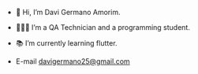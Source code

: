 - 👋 Hi, I’m Davi Germano Amorim.
- 👨🏻‍💻 I’m a QA Technician and a programming student.
- 📚 I’m currently learning flutter.

- E-mail davigermano25@gmail.com

<!---
davigermano25/davigermano25 is a ✨ special ✨ repository because its `README.md` (this file) appears on your GitHub profile.
You can click the Preview link to take a look at your changes.
--->
